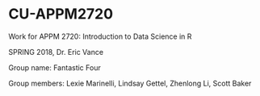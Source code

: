 # CU-APPM2720
Work for APPM 2720: Introduction to Data Science in R

SPRING 2018, Dr. Eric Vance

Group name: Fantastic Four

Group members: Lexie Marinelli, Lindsay Gettel, Zhenlong Li, Scott Baker
